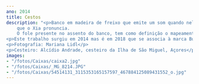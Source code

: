 ```yaml
---
ano: 2014
title: Cestos
description: "<p>Banco em madeira de freixo que emite um som quando nele se sentam para que assim o utilizador se dê conta da sua existência. Através de um objecto usado nos anos 70 para afinar instrumentos, o lamiré transmite a nota Lá e é essa a nota
	que o Xia pronuncia.
	O fole presente no assento do banco, tem como definição o mapeamento do movimento da acção que é sentar.</p>
<p>Este trabalho surgiu em 2014 mas é em 2018 que se associa à marca Burel Mountain Originals.</p>
<p>Fotografia: Mariana Lidl</p>
<p>Cesteiro: Alcídio Andrade, cesteiro da Ilha de São Miguel, Açores</p>"
images:
- "/fotos/Caixas/caixa2.jpg"
- "/fotos/Caixas/_MG_8214.JPG"
- "/fotos/Caixas/54514131_3115353165157597_467884125089431552_o.jpg"
---
```

